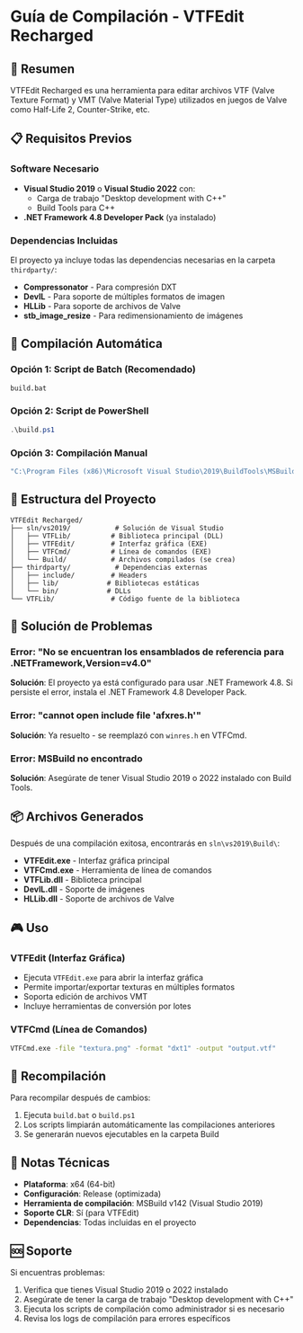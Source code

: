 # Guía de Compilación - VTFEdit Recharged

## 🎯 Resumen

VTFEdit Recharged es una herramienta para editar archivos VTF (Valve Texture Format) y VMT (Valve Material Type) utilizados en juegos de Valve como Half-Life 2, Counter-Strike, etc.

## 📋 Requisitos Previos

### Software Necesario
- **Visual Studio 2019** o **Visual Studio 2022** con:
  - Carga de trabajo "Desktop development with C++"
  - Build Tools para C++
- **.NET Framework 4.8 Developer Pack** (ya instalado)

### Dependencias Incluidas
El proyecto ya incluye todas las dependencias necesarias en la carpeta `thirdparty/`:
- **Compressonator** - Para compresión DXT
- **DevIL** - Para soporte de múltiples formatos de imagen
- **HLLib** - Para soporte de archivos de Valve
- **stb_image_resize** - Para redimensionamiento de imágenes

## 🚀 Compilación Automática

### Opción 1: Script de Batch (Recomendado)
```cmd
build.bat
```

### Opción 2: Script de PowerShell
```powershell
.\build.ps1
```

### Opción 3: Compilación Manual
```cmd
"C:\Program Files (x86)\Microsoft Visual Studio\2019\BuildTools\MSBuild\Current\Bin\MSBuild.exe" "sln\vs2019\VTFLib.sln" /p:Configuration=Release /p:Platform=x64
```

## 📁 Estructura del Proyecto

```
VTFEdit Recharged/
├── sln/vs2019/           # Solución de Visual Studio
│   ├── VTFLib/          # Biblioteca principal (DLL)
│   ├── VTFEdit/         # Interfaz gráfica (EXE)
│   ├── VTFCmd/          # Línea de comandos (EXE)
│   └── Build/           # Archivos compilados (se crea)
├── thirdparty/           # Dependencias externas
│   ├── include/         # Headers
│   ├── lib/            # Bibliotecas estáticas
│   └── bin/            # DLLs
└── VTFLib/              # Código fuente de la biblioteca
```

## 🔧 Solución de Problemas

### Error: "No se encuentran los ensamblados de referencia para .NETFramework,Version=v4.0"
**Solución**: El proyecto ya está configurado para usar .NET Framework 4.8. Si persiste el error, instala el .NET Framework 4.8 Developer Pack.

### Error: "cannot open include file 'afxres.h'"
**Solución**: Ya resuelto - se reemplazó con `winres.h` en VTFCmd.

### Error: MSBuild no encontrado
**Solución**: Asegúrate de tener Visual Studio 2019 o 2022 instalado con Build Tools.

## 📦 Archivos Generados

Después de una compilación exitosa, encontrarás en `sln\vs2019\Build\`:

- **VTFEdit.exe** - Interfaz gráfica principal
- **VTFCmd.exe** - Herramienta de línea de comandos
- **VTFLib.dll** - Biblioteca principal
- **DevIL.dll** - Soporte de imágenes
- **HLLib.dll** - Soporte de archivos de Valve

## 🎮 Uso

### VTFEdit (Interfaz Gráfica)
- Ejecuta `VTFEdit.exe` para abrir la interfaz gráfica
- Permite importar/exportar texturas en múltiples formatos
- Soporta edición de archivos VMT
- Incluye herramientas de conversión por lotes

### VTFCmd (Línea de Comandos)
```cmd
VTFCmd.exe -file "textura.png" -format "dxt1" -output "output.vtf"
```

## 🔄 Recompilación

Para recompilar después de cambios:
1. Ejecuta `build.bat` o `build.ps1`
2. Los scripts limpiarán automáticamente las compilaciones anteriores
3. Se generarán nuevos ejecutables en la carpeta Build

## 📝 Notas Técnicas

- **Plataforma**: x64 (64-bit)
- **Configuración**: Release (optimizada)
- **Herramienta de compilación**: MSBuild v142 (Visual Studio 2019)
- **Soporte CLR**: Sí (para VTFEdit)
- **Dependencias**: Todas incluidas en el proyecto

## 🆘 Soporte

Si encuentras problemas:
1. Verifica que tienes Visual Studio 2019 o 2022 instalado
2. Asegúrate de tener la carga de trabajo "Desktop development with C++"
3. Ejecuta los scripts de compilación como administrador si es necesario
4. Revisa los logs de compilación para errores específicos 